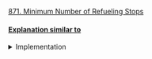 [871. Minimum Number of Refueling Stops](https://leetcode.com/problems/minimum-number-of-refueling-stops/)

#### [Explanation similar to](/Codeforces/greedy/potions.md)

<details>
<summary> Implementation </summary>

```cpp
class Solution {
    public:
    int minRefuelStops(int target, int startFuel, vector<vector<int>>& stations) {
        int n = stations.size();
        priority_queue<int> pq;
        int prev = 0;
        int tank = startFuel;
        int count = 0;

        for (int i = 0; i < n; i++) {
            int position = stations[i][0];
            int fuel = stations[i][1];

            tank -= (position - prev);

            while (!pq.empty() && tank < 0) {
                tank += pq.top();
                pq.pop();
                count ++;
            }

            if (tank < 0) {
                return -1;
            }

            pq.push(fuel);
            prev = position;
        }

        tank -= (target - prev);
        while (!pq.empty() && tank < 0) {
            tank += pq.top();
            pq.pop();
            count ++;
        }

        if (tank < 0) {
            return -1;
        }

        return count;
    }
};

```

</details>
